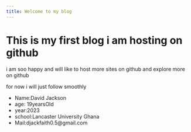 ```yaml
---
title: Welcome to my blog
---
```

<h1>This is my first blog i am hosting on github</h1>

<p>i am soo happy and will like to host more sites on github and explore more on github</p>
<p>for now i will just follow smoothly</p>
<ul>
  <li>Name:David Jackson</li>
  <li>age: 19yearsOld</li>
  <li>year:2023</li>
  <li>school:Lancaster University Ghana</li>
  <li>Mail:djackfaith0.5@gmail.com </li>
</ul>


